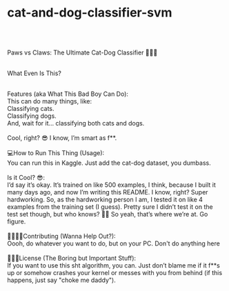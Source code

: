 # cat-and-dog-classifier-svm
 <br><br>

Paws vs Claws: The Ultimate Cat-Dog Classifier 🐾🐶🐱<br><br>

What Even Is This?
<br>
<br>
<!-- Add funny intro about what the project does -->Features (aka What This Bad Boy Can Do):
<br>
This can do many things, like:
<br>
Classifying cats.
<br>
Classifying dogs.
<br>
And, wait for it… classifying both cats and dogs.
<br>
<br>
Cool, right? 😎 I know, I’m smart as f**.
<br>
<br>
💻How to Run This Thing (Usage):
<br>
You can run this in Kaggle. Just add the cat-dog dataset, you dumbass.
<br>
<br>
Is it Cool? 😎:
<br>
I’d say it’s okay. It’s trained on like 500 examples, I think, because I built it many days ago, and now I’m writing this README. I know, right? Super hardworking.
So, as the hardworking person I am, I tested it on like 4 examples from the training set (I guess). Pretty sure I didn’t test it on the test set though, but who knows? 🤷‍♂️ So yeah, that’s where we’re at. Go figure.
<br>
<br>
👨‍💻👨‍🎤Contributing (Wanna Help Out?):
<br>
Oooh, do whatever you want to do, but on your PC. Don't do anything here
<br>
<br>
🤫🧏‍♂️License (The Boring but Important Stuff):
<br>
If you want to use this sht algorithm, you can. Just don’t blame me if it f**s up or somehow crashes your kernel or messes with you from behind (if this happens, just say "choke me daddy"). 

<!-- Briefly mention the license -->
